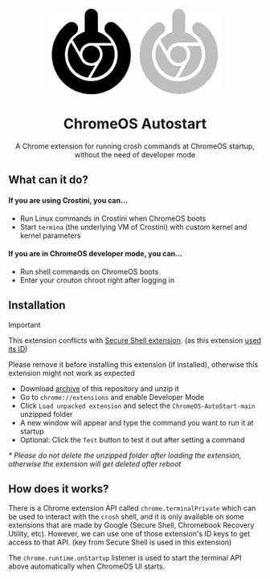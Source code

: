 <p align="center">
  <img src="/icon-light.png#gh-light-mode-only" alt="logo" />
  <img src="/icon.png#gh-dark-mode-only" alt="logo" />
</p>
<h1 align="center">ChromeOS Autostart</h1>
<p align="center">A Chrome extension for running crosh commands at ChromeOS startup, without the need of developer mode</p>

## What can it do?
#### If you are using Crostini, you can...
- Run Linux commands in Crostini when ChromeOS boots
- Start `termina` (the underlying VM of Crostini) with custom kernel and kernel parameters

#### If you are in ChromeOS developer mode, you can...
- Run shell commands on ChromeOS boots
- Enter your crouton chroot right after logging in

## Installation
> [!IMPORTANT]
> This extension conflicts with [Secure Shell extension](https://chrome.google.com/webstore/detail/iodihamcpbpeioajjeobimgagajmlibd). (as this extension [used its ID](#How-does-it-works))
>
> Please remove it before installing this extension (if installed), otherwise this extension might not work as expected

- Download [archive](https://github.com/supechicken/ChromeOS-AutoStart/archive/refs/tags/v3.0.1.zip) of this repository and unzip it
- Go to `chrome://extensions` and enable Developer Mode
- Click `Load unpacked extension` and select the `ChromeOS-AutoStart-main` unzipped folder
- A new window will appear and type the command you want to run it at startup
- Optional: Click the `Test` button to test it out after setting a command

<em>* Please do not delete the unzipped folder after loading the extension, otherwise the extension will get deleted after reboot</em>

## How does it works?

There is a Chrome extension API called `chrome.terminalPrivate` which can be used to interact with the `crosh` shell, and it is only available on some extensions that are
made by Google (Secure Shell, Chromebook Recovery Utility, etc). However, we can use one of those extension's ID keys to get access to that API. (key from Secure Shell is used in this extension)

The `chrome.runtime.onStartup` listener is used to start the terminal API above automatically when ChromeOS UI starts.

